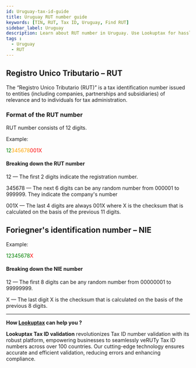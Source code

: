 ```yaml
---
id: Uruguay-tax-id-guide
title: Uruguay RUT number guide
keywords: [TIN, RUT, Tax ID, Uruguay, Find RUT]
sidebar_label: Uruguay
description: Learn about RUT number in Uruguay. Use Lookuptax for hassle-free tax id validation in Uruguay and other 100+ countries
tags : 
  - Uruguay
  - RUT
---
```



## Registro Unico Tributario  – RUT
The “Registro Unico Tributario  (RUT)” is a tax identification number issued to entities (including companies, partnerships and subsidiaries) of relevance and to individuals for tax administration. 

### Format of the RUT number

RUT number consists of 12 digits.

Example:

<font color="green">12</font><font color="orange">345678</font><font color="red">001X</font> 



#### Breaking down the RUT number

12 — The first 2 digits indicate the registration number. 

345678 — The next 6 digits can be any random number from 000001 to 999999. They indicate the company's number

001X — The last 4 digits are always 001X where X is the checksum that is calculated on the basis of the previous 11 digits.

## Foriegner's identification number – NIE

Example:

<font color="green">12345678</font><font color="red">X</font> 

#### Breaking down the NIE number

12 — The first 8 digits can be any random number from 00000001 to 99999999.

X — The last digit X is the checksum that is calculated on the basis of the previous 8 digits.


----
**How [Lookuptax](https://lookuptax.com/) can help you ?**

**Lookuptax Tax ID validation**  revolutionizes Tax ID number validation with its robust platform, empowering businesses to seamlessly veRUTy Tax ID numbers across over 100 countries. Our cutting-edge technology ensures accurate and efficient validation, reducing errors and enhancing compliance.
